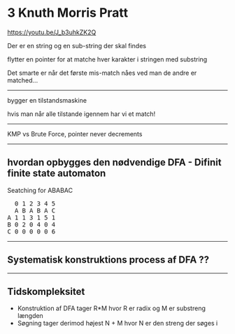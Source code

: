 # 3 Knuth Morris Pratt

https://youtu.be/J_b3uhkZK2Q

Der er en string og en sub-string der skal findes

flytter en pointer for at matche hver karakter i stringen med substring

Det smarte er når det første mis-match nåes ved man de andre er matched...

---

bygger en tilstandsmaskine

hvis man når alle tilstande igennem har vi et match!

---

KMP vs Brute Force, pointer never decrements

---

## hvordan opbygges den nødvendige DFA - Difinit finite state automaton

Seatching for ABABAC
<pre>
  0 1 2 3 4 5
  A B A B A C
A 1 1 3 1 5 1
B 0 2 0 4 0 4
C 0 0 0 0 0 6
</pre>

---

## Systematisk konstruktions process af DFA ??



---

## Tidskompleksitet

- Konstruktion af DFA tager R*M hvor R er radix og M er substreng længden
- Søgning tager derimod højest N + M hvor N er den streng der søges i
